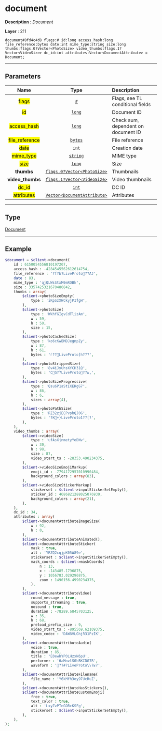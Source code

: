 # document

**Description** : *Document*

**Layer** : 211

```tl
document#8fd4c4d8 flags:# id:long access_hash:long file_reference:bytes date:int mime_type:string size:long thumbs:flags.0?Vector<PhotoSize> video_thumbs:flags.1?Vector<VideoSize> dc_id:int attributes:Vector<DocumentAttribute> = Document;
```

---

## Parameters

| Name | Type | Description |
| :---: | :---: | :--- |
| <mark>flags</mark> | [`#`](type/#) | Flags, see TL conditional fields |
| <mark>id</mark> | [`long`](type/long) | Document ID |
| <mark>access_hash</mark> | [`long`](type/long) | Check sum, dependent on document ID |
| <mark>file_reference</mark> | [`bytes`](type/bytes) | File reference |
| <mark>date</mark> | [`int`](type/int) | Creation date |
| <mark>mime_type</mark> | [`string`](type/string) | MIME type |
| <mark>size</mark> | [`long`](type/long) | Size |
| **thumbs** | [`flags.0?Vector<PhotoSize>`](type/PhotoSize) | Thumbnails |
| **video_thumbs** | [`flags.1?Vector<VideoSize>`](type/VideoSize) | Video thumbnails |
| <mark>dc_id</mark> | [`int`](type/int) | DC ID |
| <mark>attributes</mark> | [`Vector<DocumentAttribute>`](type/DocumentAttribute) | Attributes |

---

## Type

[Document](type/Document)

---

## Example

```php
$document = $client->document(
	id : 6150054556810197207,
	access_hash : -4284545562612614754,
	file_reference : '?f?b?LiveProto??AJ',
	date : 83,
	mime_type : 'qjQLWsStxM9mROBk',
	size : 3357425321670480842,
	thumbs : array(
		$client->photoSizeEmpty(
			type : 'iRpSzXWckyjPIfgH',
		),
		$client->photoSize(
			type : 'WkhfGIgvCdTlizAm',
			w : 59,
			h : 50,
			size : 15,
		),
		$client->photoCachedSize(
			type : 'ko6cKwBMDJegnpZy',
			w : 87,
			h : 61,
			bytes : 'ѓ??LiveProto]h???',
		),
		$client->photoStrippedSize(
			type : '8v4iJyUhsXYCH31Q',
			bytes : 'CG??LiveProto??w,',
		),
		$client->photoSizeProgressive(
			type : 'Qsu6P1aStIXEKgG7',
			w : 86,
			h : 6,
			sizes : array(4),
		),
		$client->photoPathSize(
			type : 'RZ32zjECPvpbQJ0G',
			bytes : '?K+}LiveProto1??[?',
		),
	),
	video_thumbs : array(
		$client->videoSize(
			type : 'ufAsXjnmetyYoDNv',
			w : 30,
			h : 98,
			size : 87,
			video_start_ts : -28353.490234375,
		),
		$client->videoSizeEmojiMarkup(
			emoji_id : -7794172957010990484,
			background_colors : array(83),
		),
		$client->videoSizeStickerMarkup(
			stickerset : $client->inputStickerSetEmpty(),
			sticker_id : 4686821288025076930,
			background_colors : array(21),
		),
	),
	dc_id : 34,
	attributes : array(
		$client->documentAttributeImageSize(
			w : 92,
			h : 0,
		),
		$client->documentAttributeAnimated(),
		$client->documentAttributeSticker(
			mask : true,
			alt : 'YRZQ2cqjpK05W89e',
			stickerset : $client->inputStickerSetEmpty(),
			mask_coords : $client->maskCoords(
				n : 13,
				x : -143485.1796875,
				y : 1056783.029296875,
				zoom : 1490156.4990234375,
			),
		),
		$client->documentAttributeVideo(
			round_message : true,
			supports_streaming : true,
			nosound : true,
			duration : -78289.6845703125,
			w : 35,
			h : 68,
			preload_prefix_size : 9,
			video_start_ts : -895569.62109375,
			video_codec : 'DAW8VLGhjR31PzIK',
		),
		$client->documentAttributeAudio(
			voice : true,
			duration : 85,
			title : 'E0ewhYPOLHzxN6pU',
			performer : '6aMnvlS0hBKCDG7R',
			waveform : '??#?LiveProto\\?ʁ?',
		),
		$client->documentAttributeFilename(
			file_name : 'Y6kMfh3oy97UcRuZ',
		),
		$client->documentAttributeHasStickers(),
		$client->documentAttributeCustomEmoji(
			free : true,
			text_color : true,
			alt : 'LxyZvPTnGORcKSFg',
			stickerset : $client->inputStickerSetEmpty(),
		),
	),
);
```